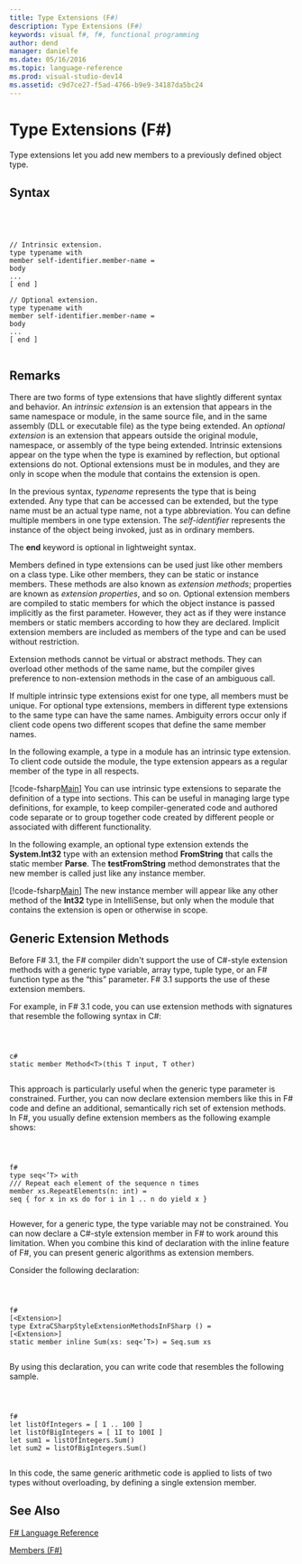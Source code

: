 ```yaml
---
title: Type Extensions (F#)
description: Type Extensions (F#)
keywords: visual f#, f#, functional programming
author: dend
manager: danielfe
ms.date: 05/16/2016
ms.topic: language-reference
ms.prod: visual-studio-dev14
ms.assetid: c9d7ce27-f5ad-4766-b9e9-34187da5bc24 
---
```


# Type Extensions (F#)

Type extensions let you add new members to a previously defined object type.


## Syntax



```




// Intrinsic extension.
type typename with
member self-identifier.member-name =
body
...
[ end ]

// Optional extension.
type typename with
member self-identifier.member-name =
body
...
[ end ]


```





## Remarks
There are two forms of type extensions that have slightly different syntax and behavior. An *intrinsic extension* is an extension that appears in the same namespace or module, in the same source file, and in the same assembly (DLL or executable file) as the type being extended. An *optional extension* is an extension that appears outside the original module, namespace, or assembly of the type being extended. Intrinsic extensions appear on the type when the type is examined by reflection, but optional extensions do not. Optional extensions must be in modules, and they are only in scope when the module that contains the extension is open.

In the previous syntax, *typename* represents the type that is being extended. Any type that can be accessed can be extended, but the type name must be an actual type name, not a type abbreviation. You can define multiple members in one type extension. The *self-identifier* represents the instance of the object being invoked, just as in ordinary members.

The **end** keyword is optional in lightweight syntax.

Members defined in type extensions can be used just like other members on a class type. Like other members, they can be static or instance members. These methods are also known as *extension methods*; properties are known as *extension properties*, and so on. Optional extension members are compiled to static members for which the object instance is passed implicitly as the first parameter. However, they act as if they were instance members or static members according to how they are declared. Implicit extension members are included as members of the type and can be used without restriction.

Extension methods cannot be virtual or abstract methods. They can overload other methods of the same name, but the compiler gives preference to non-extension methods in the case of an ambiguous call.

If multiple intrinsic type extensions exist for one type, all members must be unique. For optional type extensions, members in different type extensions to the same type can have the same names. Ambiguity errors occur only if client code opens two different scopes that define the same member names.

In the following example, a type in a module has an intrinsic type extension. To client code outside the module, the type extension appears as a regular member of the type in all respects.

[!code-fsharp[Main](snippets/fslangref2/snippet3701.fs)]
    You can use intrinsic type extensions to separate the definition of a type into sections. This can be useful in managing large type definitions, for example, to keep compiler-generated code and authored code separate or to group together code created by different people or associated with different functionality.

In the following example, an optional type extension extends the **System.Int32** type with an extension method **FromString** that calls the static member **Parse**. The **testFromString** method demonstrates that the new member is called just like any instance member.

[!code-fsharp[Main](snippets/fslangref2/snippet3702.fs)]
    The new instance member will appear like any other method of the **Int32** type in IntelliSense, but only when the module that contains the extension is open or otherwise in scope.


## Generic Extension Methods
Before F# 3.1, the F# compiler didn't support the use of C#-style extension methods with a generic type variable, array type, tuple type, or an F# function type as the “this” parameter. F# 3.1 supports the use of these extension members.

For example, in F# 3.1 code, you can use extension methods with signatures that resemble the following syntax in C#:




```



c#
static member Method<T>(this T input, T other)


```




This approach is particularly useful when the generic type parameter is constrained. Further, you can now declare extension members like this in F# code and define an additional, semantically rich set of extension methods. In F#, you usually define extension members as the following example shows:




```



f#
type seq<’T> with
/// Repeat each element of the sequence n times
member xs.RepeatElements(n: int) =
seq { for x in xs do for i in 1 .. n do yield x }


```




However, for a generic type, the type variable may not be constrained. You can now declare a C#-style extension member in F# to work around this limitation. When you combine this kind of declaration with the inline feature of F#, you can present generic algorithms as extension members.

Consider the following declaration:




```



f#
[<Extension>]
type ExtraCSharpStyleExtensionMethodsInFSharp () =
[<Extension>]
static member inline Sum(xs: seq<’T>) = Seq.sum xs


```




By using this declaration, you can write code that resembles the following sample.




```



f#
let listOfIntegers = [ 1 .. 100 ]
let listOfBigIntegers = [ 1I to 100I ]
let sum1 = listOfIntegers.Sum()
let sum2 = listOfBigIntegers.Sum()


```




In this code, the same generic arithmetic code is applied to lists of two types without overloading, by defining a single extension member.


## See Also
[F&#35; Language Reference](FSharp-Language-Reference.md)

[Members &#40;F&#35;&#41;](Members-%5BFSharp%5D.md)

